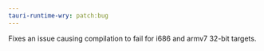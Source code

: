 ```yaml
---
tauri-runtime-wry: patch:bug
---
```


Fixes an issue causing compilation to fail for i686 and armv7 32-bit targets.